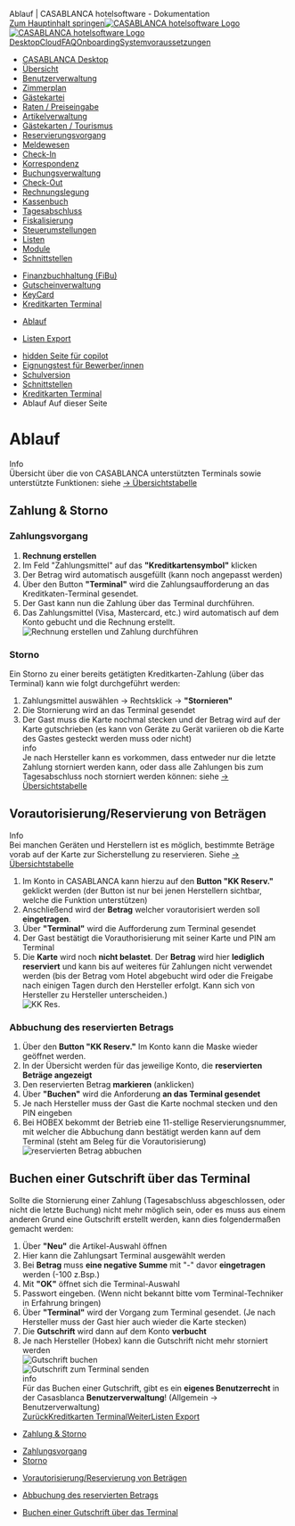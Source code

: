 Ablauf | CASABLANCA hotelsoftware - Dokumentation  
[Zum Hauptinhalt springen](https://docs.casablanca.at/desktop/interfaces/payment_terminal/workflow/#__docusaurus_skipToContent_fallback)[![CASABLANCA hotelsoftware Logo](https://docs.casablanca.at/img/logo.png) ![CASABLANCA hotelsoftware Logo](https://docs.casablanca.at/img/Casablanca_LOGO_2022_neg.png)](https://docs.casablanca.at/) [Desktop](https://docs.casablanca.at/desktop/desktop/)[Cloud](https://docs.casablanca.at/cloud/cloud_systems/)[FAQ](https://docs.casablanca.at/faq)[Onboarding](https://docs.casablanca.at/onboarding/fiscalization)[Systemvoraussetzungen](https://docs.casablanca.at/system_requirements)  
* [CASABLANCA Desktop](https://docs.casablanca.at/desktop/desktop/)
* [Übersicht](https://docs.casablanca.at/desktop/interface/)
* [Benutzerverwaltung](https://docs.casablanca.at/desktop/user_management/)
* [Zimmerplan](https://docs.casablanca.at/desktop/room_plan/)
* [Gästekartei](https://docs.casablanca.at/desktop/guest_profile/)
* [Raten / Preiseingabe](https://docs.casablanca.at/desktop/raten/)
* [Artikelverwaltung](https://docs.casablanca.at/desktop/articles/)
* [Gästekarten / Tourismus](https://docs.casablanca.at/desktop/guest_cards/)
* [Reservierungsvorgang](https://docs.casablanca.at/desktop/reservation_process/)
* [Meldewesen](https://docs.casablanca.at/desktop/registration/)
* [Check-In](https://docs.casablanca.at/desktop/check_in/)
* [Korrespondenz](https://docs.casablanca.at/desktop/correspondence/)
* [Buchungsverwaltung](https://docs.casablanca.at/desktop/account/)
* [Check-Out](https://docs.casablanca.at/desktop/check-out/)
* [Rechnungslegung](https://docs.casablanca.at/desktop/accounting/)
* [Kassenbuch](https://docs.casablanca.at/desktop/cashbook/)
* [Tagesabschluss](https://docs.casablanca.at/desktop/daily_closing/)
* [Fiskalisierung](https://docs.casablanca.at/desktop/fiscalization/)
* [Steuerumstellungen](https://docs.casablanca.at/desktop/tax_changes/)
* [Listen](https://docs.casablanca.at/desktop/lists/)
* [Module](https://docs.casablanca.at/desktop/module/)
* [Schnittstellen](https://docs.casablanca.at/desktop/interfaces/)
+ [Finanzbuchhaltung (FiBu)](https://docs.casablanca.at/desktop/interfaces/fibu/)
+ [Gutscheinverwaltung](https://docs.casablanca.at/desktop/interfaces/voucher_management/)
+ [KeyCard](https://docs.casablanca.at/desktop/interfaces/keycard/)
+ [Kreditkarten Terminal](https://docs.casablanca.at/desktop/interfaces/payment_terminal/)
- [Ablauf](https://docs.casablanca.at/desktop/interfaces/payment_terminal/workflow)
+ [Listen Export](https://docs.casablanca.at/desktop/interfaces/list_export/)
* [hidden Seite für copilot](https://docs.casablanca.at/desktop/hidden_copilot)
* [Eignungstest für Bewerber/innen](https://docs.casablanca.at/desktop/qualification)
* [Schulversion](https://docs.casablanca.at/desktop/schoolversion)  
* [Schnittstellen](https://docs.casablanca.at/desktop/interfaces/)
* [Kreditkarten Terminal](https://docs.casablanca.at/desktop/interfaces/payment_terminal/)
* Ablauf
Auf dieser Seite

# Ablauf  
Info  
Übersicht über die von CASABLANCA unterstützten Terminals sowie unterstützte Funktionen: siehe [-> Übersichtstabelle](https://docs.casablanca.at/desktop/interfaces/payment_terminal/#%C3%BCbersichtstabelle)

## Zahlung & Storno[](https://docs.casablanca.at/desktop/interfaces/payment_terminal/workflow/#zahlung--storno "Direkter Link zu Zahlung & Storno")  
### Zahlungsvorgang[](https://docs.casablanca.at/desktop/interfaces/payment_terminal/workflow/#zahlungsvorgang "Direkter Link zu Zahlungsvorgang")  
1. **Rechnung erstellen**
2. Im Feld "Zahlungsmittel" auf das **"Kreditkartensymbol"** klicken
3. Der Betrag wird automatisch ausgefüllt (kann noch angepasst werden)
4. Über den Button **"Terminal"** wird die Zahlungsaufforderung an das Kreditkaten-Terminal gesendet.
1. Der Gast kann nun die Zahlung über das Terminal durchführen.
2. Das Zahlungsmittel (Visa, Mastercard, etc.) wird automatisch auf dem Konto gebucht und die Rechnung erstellt.  
![Rechnung erstellen und Zahlung durchführen](https://docs.casablanca.at/assets/images/generate_invoice-017b113687124290e1494935f6251c3c.png "Rechnung erstellen und Zahlung durchführen")

### Storno[](https://docs.casablanca.at/desktop/interfaces/payment_terminal/workflow/#storno "Direkter Link zu Storno")  
Ein Storno zu einer bereits getätigten Kreditkarten-Zahlung (über das Terminal) kann wie folgt durchgeführt werden:  
1. Zahlungsmittel auswählen -> Rechtsklick -> **"Stornieren"**
2. Die Stornierung wird an das Terminal gesendet
3. Der Gast muss die Karte nochmal stecken und der Betrag wird auf der Karte gutschrieben (es kann von Geräte zu Gerät variieren ob die Karte des Gastes gesteckt werden muss oder nicht)  
info  
Je nach Hersteller kann es vorkommen, dass entweder nur die letzte Zahlung storniert werden kann, oder dass alle Zahlungen bis zum Tagesabschluss noch storniert werden können: siehe [-> Übersichtstabelle](https://docs.casablanca.at/desktop/interfaces/payment_terminal/#%C3%BCbersichtstabelle)

## Vorautorisierung/Reservierung von Beträgen[](https://docs.casablanca.at/desktop/interfaces/payment_terminal/workflow/#vorautorisierungreservierung-von-beträgen "Direkter Link zu Vorautorisierung/Reservierung von Beträgen")  
Info  
Bei manchen Geräten und Herstellern ist es möglich, bestimmte Beträge vorab auf der Karte zur Sicherstellung zu reservieren. Siehe [-> Übersichtstabelle](https://docs.casablanca.at/desktop/interfaces/payment_terminal/#%C3%BCbersichtstabelle)  
1. Im Konto in CASABLANCA kann hierzu auf den **Button "KK Reserv."** geklickt werden (der Button ist nur bei jenen Herstellern sichtbar, welche die Funktion unterstützen)
2. Anschließend wird der **Betrag** welcher vorautorisiert werden soll **eingetragen**.
3. Über **"Terminal"** wird die Aufforderung zum Terminal gesendet
1. Der Gast bestätigt die Vorauthorisierung mit seiner Karte und PIN am Terminal
2. Die **Karte** wird noch **nicht belastet**. Der **Betrag** wird hier **lediglich reserviert** und kann bis auf weiteres für Zahlungen nicht verwendet werden (bis der Betrag vom Hotel abgebucht wird oder die Freigabe nach einigen Tagen durch den Hersteller erfolgt. Kann sich von Hersteller zu Hersteller unterscheiden.)  
![KK Res.](https://docs.casablanca.at/assets/images/payment_reservation1-c989bdb5744c48a3f8d1e802386993d1.png "KK Res.")

### Abbuchung des reservierten Betrags[](https://docs.casablanca.at/desktop/interfaces/payment_terminal/workflow/#abbuchung-des-reservierten-betrags "Direkter Link zu Abbuchung des reservierten Betrags")  
1. Über den **Button "KK Reserv."** Im Konto kann die Maske wieder geöffnet werden.
2. In der Übersicht werden für das jeweilige Konto, die **reservierten Beträge angezeigt**
3. Den reservierten Betrag **markieren** (anklicken)
4. Über **"Buchen"** wird die Anforderung **an das Terminal gesendet**
1. Je nach Hersteller muss der Gast die Karte nochmal stecken und den PIN eingeben
2. Bei HOBEX bekommt der Betrieb eine 11-stellige Reservierungsnummer, mit welcher die Abbuchung dann bestätigt werden kann auf dem Terminal (steht am Beleg für die Vorautorisierung)  
![reservierten Betrag abbuchen](https://docs.casablanca.at/assets/images/book_reservation-fd5d22e107d2ada169861c20769d671c.png "reservierten Betrag abbuchen")

## Buchen einer Gutschrift über das Terminal[](https://docs.casablanca.at/desktop/interfaces/payment_terminal/workflow/#buchen-einer-gutschrift-über-das-terminal "Direkter Link zu Buchen einer Gutschrift über das Terminal")  
Sollte die Stornierung einer Zahlung (Tagesabschluss abgeschlossen, oder nicht die letzte Buchung) nicht mehr möglich sein, oder es muss aus einem anderen Grund eine Gutschrift erstellt werden, kann dies folgendermaßen gemacht werden:  
1. Über **"Neu"** die Artikel-Auswahl öffnen
2. Hier kann die Zahlungsart Terminal ausgewählt werden
3. Bei **Betrag** muss **eine negative Summe** mit "-" davor **eingetragen** werden (-100 z.Bsp.)
4. Mit **"OK"** öffnet sich die Terminal-Auswahl
5. Passwort eingeben. (Wenn nicht bekannt bitte vom Terminal-Techniker in Erfahrung bringen)
6. Über **"Terminal"** wird der Vorgang zum Terminal gesendet. (Je nach Hersteller muss der Gast hier auch wieder die Karte stecken)
7. Die **Gutschrift** wird dann auf dem Konto **verbucht**
1. Je nach Hersteller (Hobex) kann die Gutschrift nicht mehr storniert werden  
![Gutschrift buchen](https://docs.casablanca.at/assets/images/book_voucher1-2d3999660b63467c4bfb72b6a627c750.png "Gutschrift buchen")  
![Gutschrift zum Terminal senden](https://docs.casablanca.at/assets/images/book_voucher2-3a3620f55a953f2b10213b0f003c62a9.png "Gutschrift zum Terminal senden")  
info  
Für das Buchen einer Gutschrift, gibt es ein **eigenes Benutzerrecht** in der Casasblanca **Benutzerverwaltung**! (Allgemein -> Benutzerverwaltung)  
[ZurückKreditkarten Terminal](https://docs.casablanca.at/desktop/interfaces/payment_terminal/)[WeiterListen Export](https://docs.casablanca.at/desktop/interfaces/list_export/)  
* [Zahlung & Storno](https://docs.casablanca.at/desktop/interfaces/payment_terminal/workflow/#zahlung--storno)
+ [Zahlungsvorgang](https://docs.casablanca.at/desktop/interfaces/payment_terminal/workflow/#zahlungsvorgang)
+ [Storno](https://docs.casablanca.at/desktop/interfaces/payment_terminal/workflow/#storno)
* [Vorautorisierung/Reservierung von Beträgen](https://docs.casablanca.at/desktop/interfaces/payment_terminal/workflow/#vorautorisierungreservierung-von-beträgen)
+ [Abbuchung des reservierten Betrags](https://docs.casablanca.at/desktop/interfaces/payment_terminal/workflow/#abbuchung-des-reservierten-betrags)
* [Buchen einer Gutschrift über das Terminal](https://docs.casablanca.at/desktop/interfaces/payment_terminal/workflow/#buchen-einer-gutschrift-über-das-terminal)